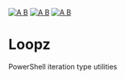 
[![A B](https://img.shields.io/badge/branching-commonflow-informational?style=flat)](https://commonflow.org)
[![A B](https://img.shields.io/github/license/plastikfan/loopz)](https://github.com/plastikfan/Loopz/blob/master/LICENSE)
[![A B](https://img.shields.io/powershellgallery/p/Elizium.Loopz)](https://www.powershellgallery.com/packages/Elizium.Loopz)

# Loopz
PowerShell iteration type utilities
